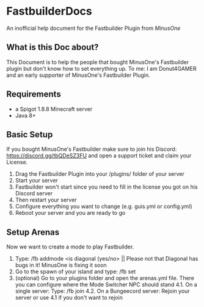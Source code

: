 # FastbuilderDocs
An inofficial help document for the Fastbuilder Plugin from _MinusOne_

## What is this Doc about?
This Document is to help the people that bought MinusOne's Fastbuilder plugin but don't know how to set everything up. To me: I am Donut4GAMER and an early supporter of MinusOne's Fastbuilder Plugin.

## Requirements
- a Spigot 1.8.8 Minecraft server
- Java 8+

## Basic Setup
If you bought MinusOne's Fastbuilder make sure to join his Discord: https://discord.gg/tbQDeSZ3FU and open a support ticket and claim your License.

1. Drag the Fastbuilder Plugin into your /plugins/ folder of your server
2. Start your server
3. Fastbuilder won't start since you need to fill in the license you got on his Discord server
4. Then restart your server
5. Configure everything you want to change (e.g. guis.yml or config.yml)
6. Reboot your server and you are ready to go

## Setup Arenas
Now we want to create a mode to play Fastbuilder.

1. Type: /fb addmode <modename> <is diagonal (yes/no> || Please not that Diagonal has bugs in it! MinusOne is fixing it soon
2. Go to the spawn of your island and type: /fb set <modename> <islandnumber>
3. (optional) Go to your plugins folder and open the arenas.yml file. There you can configure where the Mode Switcher NPC should stand
4.1. On a single server: Type: /fb join <modename>
4.2. On a Bungeecord server: Rejoin your server or use 4.1 if you don't want to rejoin

